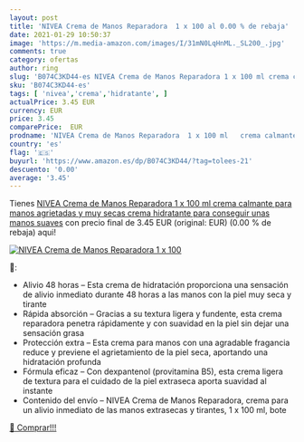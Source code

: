 ```yaml
---
layout: post
title: 'NIVEA Crema de Manos Reparadora  1 x 100 al 0.00 % de rebaja'
date: 2021-01-29 10:50:37
image: 'https://m.media-amazon.com/images/I/31mN0LqHnML._SL200_.jpg'
comments: true
category: ofertas
author: ring
slug: 'B074C3KD44-es NIVEA Crema de Manos Reparadora 1 x 100 ml crema calmante...'
sku: 'B074C3KD44-es'
tags: [ 'nivea','crema','hidratante', ]
actualPrice: 3.45 EUR
currency: EUR
price: 3.45
comparePrice:  EUR
prodname: 'NIVEA Crema de Manos Reparadora  1 x 100 ml   crema calmante para manos agrietadas y muy secas  crema hidratante para conseguir unas manos suaves'
country: 'es'
flag: '🇪🇸'
buyurl: 'https://www.amazon.es/dp/B074C3KD44/?tag=tolees-21'
descuento: '0.00'
average: '3.45'
---
```


Tienes [NIVEA Crema de Manos Reparadora  1 x 100 ml   crema calmante para manos agrietadas y muy secas  crema hidratante para conseguir unas manos suaves](https://www.amazon.es/dp/B074C3KD44/?tag=tolees-21) con precio final de  3.45 EUR (original:  EUR) (0.00 %  de rebaja) aqui!

[![NIVEA Crema de Manos Reparadora  1 x 100](https://m.media-amazon.com/images/I/31mN0LqHnML._SL200_.jpg)](https://www.amazon.es/dp/B074C3KD44/?tag=tolees-21)

🔎:

- Alivio 48 horas – Esta crema de hidratación proporciona una sensación de alivio inmediato durante 48 horas a las manos con la piel muy seca y tirante
- Rápida absorción – Gracias a su textura ligera y fundente, esta crema reparadora penetra rápidamente y con suavidad en la piel sin dejar una sensación grasa
- Protección extra – Esta crema para manos con una agradable fragancia reduce y previene el agrietamiento de la piel seca, aportando una hidratación profunda
- Fórmula eficaz – Con dexpantenol (provitamina B5), esta crema ligera de textura para el cuidado de la piel extraseca aporta suavidad al instante
- Contenido del envío – NIVEA Crema de Manos Reparadora, crema para un alivio inmediato de las manos extrasecas y tirantes, 1 x 100 ml, bote

[🛒 Comprar!!!](https://www.amazon.es/dp/B074C3KD44/?tag=tolees-21)
